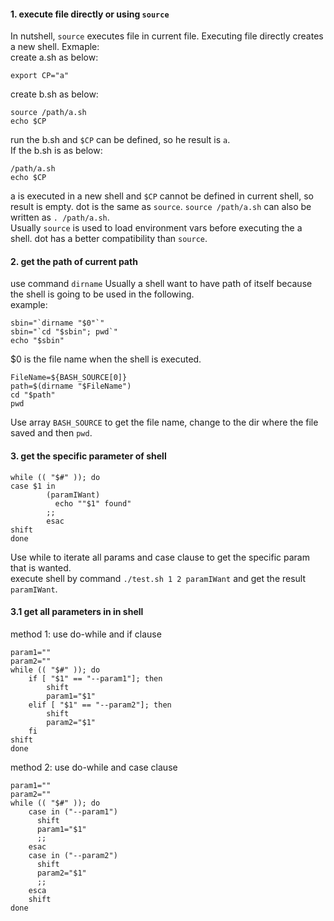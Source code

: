#### 1. execute file directly or using `source`
In nutshell, `source` executes file in current file. Executing file directly creates a new shell.
Exmaple:  
create a.sh as below:
```
export CP="a"
```
create b.sh as below:
```
source /path/a.sh
echo $CP
```
run the b.sh and `$CP` can be defined, so he result is `a`.  
If the b.sh is as below:
```
/path/a.sh
echo $CP
```
a is executed in a new shell and `$CP` cannot be defined in current shell, so result is empty. dot is the same as `source`. `source /path/a.sh` can also be written as `. /path/a.sh`.  
Usually `source` is used to load environment vars before executing the a shell. dot has a better compatibility than `source`.  

#### 2. get the path of current path
use command `dirname`
Usually a shell want to have path of itself because the shell is going to be used in the following.  
example:
```
sbin="`dirname "$0"`"
sbin="`cd "$sbin"; pwd`"
echo "$sbin"
```
$0 is the file name when the shell is executed.
```
FileName=${BASH_SOURCE[0]}
path=$(dirname "$FileName")
cd "$path"
pwd
```
Use array `BASH_SOURCE` to get the file name, change to the dir where the file saved and then `pwd`.  

#### 3. get the specific parameter of shell
```
while (( "$#" )); do
case $1 in
        (paramIWant)
          echo ""$1" found"
        ;;
        esac
shift
done
```
Use while to iterate all params and case clause to get the specific param that is wanted.  
execute shell by command `./test.sh 1 2 paramIWant` and get the result `paramIWant`.
#### 3.1 get all parameters in in shell
method 1: use do-while and if clause
```
param1=""
param2=""
while (( "$#" )); do
    if [ "$1" == "--param1"]; then
        shift
        param1="$1"
    elif [ "$1" == "--param2"]; then
        shift
        param2="$1"
    fi
shift
done
```
method 2: use do-while and case clause
```
param1=""
param2=""
while (( "$#" )); do
    case in ("--param1")
      shift
      param1="$1"
      ;;
    esac
    case in ("--param2")
      shift
      param2="$1"
      ;;
    esca
    shift
done
```
